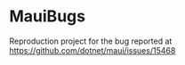 # MauiBugs
Reproduction project for the bug reported at https://github.com/dotnet/maui/issues/15468
